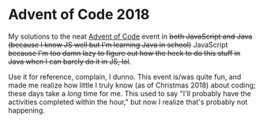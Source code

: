 # Advent of Code 2018

My solutions to the neat [Advent of Code](https://adventofcode.com) event in ~~both JavaScript and Java (because I know JS well but I'm learning Java in school)~~ JavaScript ~~because I'm too damn lazy to figure out how the heck to do this stuff in Java when I can barely do it in JS, lol~~.

Use it for reference, complain, I dunno. This event is/was quite fun, and made me realize how little I truly know (as of Christmas 2018) about coding; these days take a *long* time for me. This used to say "I'll probably have the activities completed within the hour," but now I realize that's probably not happening.
